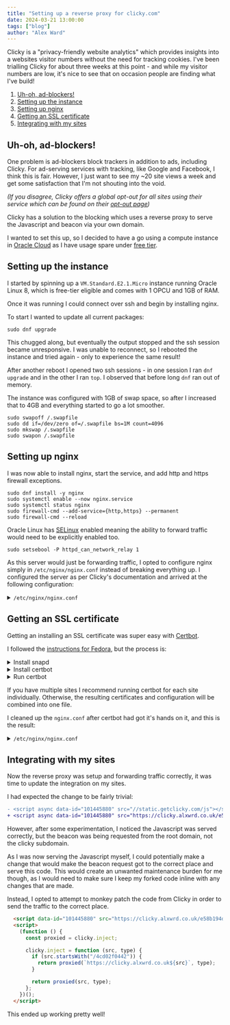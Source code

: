 ```yaml
---
title: "Setting up a reverse proxy for clicky.com"
date: 2024-03-21 13:00:00
tags: ["blog"]
author: "Alex Ward"
---
```


Clicky is a "privacy-friendly website analytics" which provides insights into a
websites visitor numbers without the need for tracking cookies. I've been
trialling Clicky for about three weeks at this point - and while my visitor
numbers are low, it's nice to see that on occasion people are finding what I've
build!

1. [Uh-oh, ad-blockers!](#uh-oh-ad-blockers)
1. [Setting up the instance](#setting-up-the-instance)
1. [Setting up nginx](#setting-up-nginx)
1. [Getting an SSL certificate](#getting-an-ssl-certificate)
1. [Integrating with my sites](#integrating-with-my-sites)


## Uh-oh, ad-blockers!

One problem is ad-blockers block trackers in addition to ads, including Clicky.
For ad-serving services with tracking, like Google and Facebook, I think this is
fair. However, I just want to see my ~20 site views a week and get some
satisfaction that I'm not shouting into the void.

_(If you disagree, Clicky offers a global opt-out for all sites using their
service which can be found on their [opt-out page][optout])_

[optout]: https://clicky.com/optout "Clicky opt-out"

Clicky has a solution to the blocking which uses a reverse proxy to serve the
Javascript and beacon via your own domain.

I wanted to set this up, so I decided to have a go using a compute instance in
[Oracle Cloud] as I have usage spare under [free tier].

[oracle cloud]: https://www.oracle.com/uk/cloud/ "Oracle Cloud Infrastructure"
[free tier]: https://www.oracle.com/uk/cloud/free/ "Oracle Cloud Infrastructure free tier"

## Setting up the instance

I started by spinning up a `VM.Standard.E2.1.Micro` instance running Oracle
Linux 8, which is free-tier eligible and comes with 1 OPCU and 1GB of RAM.

Once it was running I could connect over ssh and begin by installing nginx.

To start I wanted to update all current packages:

```shell
sudo dnf upgrade
```

This chugged along, but eventually the output stopped and the ssh session became
unresponsive. I was unable to reconnect, so I rebooted the instance and tried
again - only to experience the same result!

After another reboot I opened two ssh sessions - in one session I ran
`dnf upgrade` and in the other I ran `top`. I observed that before long
`dnf` ran out of memory.

The instance was configured with 1GB of swap space, so after I increased that to
4GB and everything started to go a lot smoother.

```shell
sudo swapoff /.swapfile
sudo dd if=/dev/zero of=/.swapfile bs=1M count=4096
sudo mkswap /.swapfile
sudo swapon /.swapfile
```

## Setting up nginx

I was now able to install nginx, start the service, and add http and https
firewall exceptions.

```shell
sudo dnf install -y nginx
sudo systemctl enable --now nginx.service
sudo systemctl status nginx
sudo firewall-cmd --add-service={http,https} --permanent
sudo firewall-cmd --reload
```

Oracle Linux has [SELinux] enabled meaning the ability to forward
traffic would need to be explicitly enabled too.

```shell
sudo setsebool -P httpd_can_network_relay 1
```

[selinux]: https://en.wikipedia.org/wiki/Security-Enhanced_Linux "Security-Enhanced Linux"

As this server would just be forwarding traffic, I opted to configure nginx
simply in `/etc/nginx/nginx.conf` instead of breaking everything up. I
configured the server as per Clicky's documentation and arrived at the
following configuration:

<details>
<summary><code>/etc/nginx/nginx.conf</code></summary>

```perl
user nginx;
worker_processes auto;
error_log /var/log/nginx/error.log;
pid /run/nginx.pid;

events {
    worker_connections 1024;
}

http {
    log_format  main  '$remote_addr - $remote_user [$time_local] "$request" '
                      '$status $body_bytes_sent "$http_referer" '
                      '"$http_user_agent" "$http_x_forwarded_for"';

    access_log  /var/log/nginx/access.log  main;

    sendfile            on;
    tcp_nopush          on;
    tcp_nodelay         on;
    keepalive_timeout   65;
    types_hash_max_size 2048;

    include             /etc/nginx/mime.types;
    default_type        application/octet-stream;

    server {
        server_name  clicky.textstat.org;

        set $cookie "";
        if ($cookie__cky_ignore) {
            set $cookie "_cky_ignore=$cookie__cky_ignore; _cky_osa=$cookie__cky_osa";
        }

        location = /626b4fc074e.js {
            proxy_pass https://static.getclicky.com/js?in=%2Fb6bbbd0c429;
            proxy_connect_timeout 10s;
            proxy_http_version 1.1;
            proxy_ssl_server_name on;
            proxy_set_header Host static.getclicky.com;
            proxy_set_header X-Forwarded-For $proxy_add_x_forwarded_for;
            proxy_set_header Cookie "";
        }

        location = /b6bbbd0c429 {
            proxy_pass https://in.getclicky.com/in.php;
            proxy_connect_timeout 10s;
            proxy_http_version 1.1;
            proxy_ssl_server_name on;
            proxy_set_header Host in.getclicky.com;
            proxy_set_header X-Forwarded-Proto $scheme;
            proxy_set_header X-Forwarded-Host  $host;
            proxy_set_header X-Forwarded-For   $proxy_add_x_forwarded_for;
            proxy_set_header Cookie $cookie;
        }
    }

    server {
        server_name clicky.alxwrd.co.uk;

        set $cookie "";
        if ($cookie__cky_ignore) {
            set $cookie "_cky_ignore=$cookie__cky_ignore; _cky_osa=$cookie__cky_osa";
        }

        location = /e58b194da9.js {
            proxy_pass https://static.getclicky.com/js?in=%2F4cd02f0442;
            proxy_connect_timeout 10s;
            proxy_http_version 1.1;
            proxy_ssl_server_name on;
            proxy_set_header Host static.getclicky.com;
            proxy_set_header X-Forwarded-For $proxy_add_x_forwarded_for;
            proxy_set_header Cookie "";
            }

        location = /4cd02f0442 {
            proxy_pass https://in.getclicky.com/in.php;
            proxy_connect_timeout 10s;
            proxy_http_version 1.1;
            proxy_ssl_server_name on;
            proxy_set_header Host in.getclicky.com;
            proxy_set_header X-Forwarded-Proto $scheme;
            proxy_set_header X-Forwarded-Host  $host;
            proxy_set_header X-Forwarded-For   $proxy_add_x_forwarded_for;
            proxy_set_header Cookie $cookie;
        }
    }
}
```

</details>


## Getting an SSL certificate

Getting an installing an SSL certificate was super easy with
[Certbot].

I followed the [instructions for Fedora][certbot-install], but the process is:

[certbot]: https://certbot.eff.org/ "Certbot"
[certbot-install]: https://certbot.eff.org/instructions?ws=nginx&os=fedora&tab=standard "Certbot installation"

<details>
<summary>Install snapd</summary>

```shell
sudo dnf install https://dl.fedoraproject.org/pub/epel/epel-release-latest-8.noarch.rpm
sudo dnf upgrade
sudo dnf install snapd
sudo systemctl enable --now snapd.socket
sudo ln -s /var/lib/snapd/snap /snap  # Enable classic snap support

# Then reload your shell, probably by logging out and back in
```

</details>

<details>
<summary>Install certbot</summary>

```shell
sudo snap install --classic certbot
sudo ln -s /snap/bin/certbot /usr/bin/certbot
sudo certbot --nginx
```

</details>

<details>
<summary>Run certbot</summary>

```shell
sudo certbot --nginx
```

</details>

If you have multiple sites I recommend running certbot for each site
individually. Otherwise, the resulting certificates and configuration will be
combined into one file.


I cleaned up the `nginx.conf` after certbot had got it's hands on it, and this
is the result:

<details>
<summary><code>/etc/nginx/nginx.conf</code></summary>

```perl
user nginx;
worker_processes auto;
error_log /var/log/nginx/error.log;
pid /run/nginx.pid;

events {
    worker_connections 1024;
}

http {
    log_format main '$remote_addr - $remote_user [$time_local] "$request" '
                    '$status $body_bytes_sent "$http_referer" '
                    '"$http_user_agent" "$http_x_forwarded_for"';

    access_log /var/log/nginx/access.log main;

    sendfile on;
    tcp_nopush on;
    tcp_nodelay on;
    keepalive_timeout 65;
    types_hash_max_size 2048;

    include /etc/nginx/mime.types;
    default_type application/octet-stream;

    server {
        server_name clicky.textstat.org;

        listen 443 ssl; # managed by Certbot
        ssl_certificate /etc/letsencrypt/live/clicky.textstat.org/fullchain.pem; # managed by Certbot
        ssl_certificate_key /etc/letsencrypt/live/clicky.textstat.org/privkey.pem; # managed by Certbot
        include /etc/letsencrypt/options-ssl-nginx.conf; # managed by Certbot
        ssl_dhparam /etc/letsencrypt/ssl-dhparams.pem; # managed by Certbot

        set $cookie "";
        if ($cookie__cky_ignore) {
            set $cookie "_cky_ignore=$cookie__cky_ignore; _cky_osa=$cookie__cky_osa";
        }

        location = /626b4fc074e.js {
            proxy_pass https://static.getclicky.com/js?in=%2Fb6bbbd0c429;
            proxy_connect_timeout 10s;
            proxy_http_version 1.1;
            proxy_ssl_server_name on;
            proxy_set_header Host static.getclicky.com;
            proxy_set_header X-Forwarded-For $proxy_add_x_forwarded_for;
            proxy_set_header Cookie "";
        }

        location = /b6bbbd0c429 {
            proxy_pass https://in.getclicky.com/in.php;
            proxy_connect_timeout 10s;
            proxy_http_version 1.1;
            proxy_ssl_server_name on;
            proxy_set_header Host in.getclicky.com;
            proxy_set_header X-Forwarded-Proto $scheme;
            proxy_set_header X-Forwarded-Host $host;
            proxy_set_header X-Forwarded-For $proxy_add_x_forwarded_for;
            proxy_set_header Cookie $cookie;
        }
    }

    server {
        server_name clicky.alxwrd.co.uk;

        listen 443 ssl; # managed by Certbot
        ssl_certificate /etc/letsencrypt/live/clicky.alxwrd.co.uk/fullchain.pem; # managed by Certbot
        ssl_certificate_key /etc/letsencrypt/live/clicky.alxwrd.co.uk/privkey.pem; # managed by Certbot
        include /etc/letsencrypt/options-ssl-nginx.conf; # managed by Certbot
        ssl_dhparam /etc/letsencrypt/ssl-dhparams.pem; # managed by Certbot

        set $cookie "";
        if ($cookie__cky_ignore) {
            set $cookie "_cky_ignore=$cookie__cky_ignore; _cky_osa=$cookie__cky_osa";
        }

        location = /e58b194da9.js {
            proxy_pass https://static.getclicky.com/js?in=%2F4cd02f0442;
            proxy_connect_timeout 10s;
            proxy_http_version 1.1;
            proxy_ssl_server_name on;
            proxy_set_header Host static.getclicky.com;
            proxy_set_header X-Forwarded-For $proxy_add_x_forwarded_for;
            proxy_set_header Cookie "";
        }

        location = /4cd02f0442 {
            proxy_pass https://in.getclicky.com/in.php;
            proxy_connect_timeout 10s;
            proxy_http_version 1.1;
            proxy_ssl_server_name on;
            proxy_set_header Host in.getclicky.com;
            proxy_set_header X-Forwarded-Proto $scheme;
            proxy_set_header X-Forwarded-Host $host;
            proxy_set_header X-Forwarded-For $proxy_add_x_forwarded_for;
            proxy_set_header Cookie $cookie;
        }
    }


    server {
        server_name clicky.textstat.org
                    clicky.alxwrd.co.uk;

        listen 80;

        if ($host = clicky.textstat.org) {
            return 301 https://$host$request_uri;
        }

        if ($host = clicky.alxwrd.co.uk) {
            return 301 https://$host$request_uri;
        }

        return 404;
    }
}
```

</details>


## Integrating with my sites

Now the reverse proxy was setup and forwarding traffic correctly, it was time to
update the integration on my sites.

I had expected the change to be fairly trivial:

```diff
- <script async data-id="101445880" src="//static.getclicky.com/js"></script>
+ <script async data-id="101445880" src="https://clicky.alxwrd.co.uk/e58b194da9.js"></script>
```

However, after some experimentation, I noticed the Javascript was served
correctly, but the beacon was being requested from the root domain, not the
clicky subdomain.

As I was now serving the Javascript myself, I could potentially make a change
that would make the beacon request got to the correct place and serve this code.
This would create an unwanted maintenance burden for me though, as I would need
to make sure I keep my forked code inline with any changes that are made.

Instead, I opted to attempt to monkey patch the code from Clicky in order to
send the traffic to the correct place.

```html
  <script data-id="101445880" src="https://clicky.alxwrd.co.uk/e58b194da9.js"></script>
  <script>
    (function () {
      const proxied = clicky.inject;

      clicky.inject = function (src, type) {
        if (src.startsWith("/4cd02f0442")) {
          return proxied(`https://clicky.alxwrd.co.uk${src}`, type);
        }

        return proxied(src, type);
      };
    })();
  </script>
```

This ended up working pretty well!
